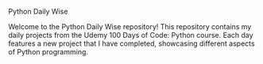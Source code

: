 Python Daily Wise

Welcome to the Python Daily Wise repository! This repository contains my daily projects from the Udemy 100 Days of Code: Python course. Each day features a new project that I have completed, showcasing different aspects of Python programming.
